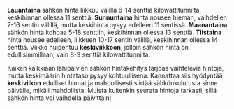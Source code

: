 **Lauantaina** sähkön hinta liikkuu välillä 6-14 senttiä kilowattitunnilta, keskihinnan ollessa 11 senttiä. **Sunnuntaina** hinta nousee hieman, vaihdellen 7-16 sentin välillä, mutta keskihinta pysyy edelleen 11 sentissä. **Maanantaina** sähkön hinta kohoaa 5-18 senttiin, keskihinnan ollessa 13 senttiä. **Tiistaina** hinta nousee edelleen, liikkuen 10-17 sentin välillä, keskihinnan ollessa 14 senttiä. Viikko huipentuu **keskiviikkoon**, jolloin sähkön hinta on edullisimmillaan, vain 8-9 senttiä kilowattitunnilta.

Kaiken kaikkiaan lähipäivien sähkön hintakehitys tarjoaa vaihtelevia hintoja, mutta keskimäärin hintataso pysyy kohtuullisena. Kannattaa siis hyödyntää **keskiviikon** edulliset hinnat ja mahdollisesti siirtää sähkönkulutusta sinne päivälle, mikäli mahdollista. Muista kuitenkin seurata hintoja tarkasti, sillä sähkön hinta voi vaihdella päivittäin!